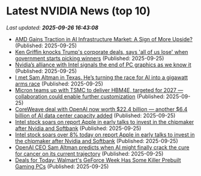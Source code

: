 # Latest NVIDIA News (top 10)
_Last updated: **2025-09-26 16:43:08**_

- [AMD Gains Traction in AI Infrastructure Market: A Sign of More Upside?](https://finance.yahoo.com/news/amd-gains-traction-ai-infrastructure-164000247.html) (Published: 2025-09-25)
- [Ken Griffin knocks Trump's corporate deals, says 'all of us lose' when government starts picking winners](https://www.cnbc.com/2025/09/25/ken-griffin-trump-white-house-tariffs.html) (Published: 2025-09-25)
- [Nvidia’s alliance with Intel signals the end of PC graphics as we know it](https://www.pcworld.com/article/2913861/nvidias-alliance-with-intel-signals-the-end-of-pc-graphics-as-we-know-it.html) (Published: 2025-09-25)
- [I met Sam Altman in Texas. He’s turning the race for AI into a gigawatt arms race](https://fortune.com/2025/09/25/i-met-sam-altman-in-texas-hes-turning-the-race-for-ai-into-a-gigawatt-arms-race/) (Published: 2025-09-25)
- [Micron teams up with TSMC to deliver HBM4E, targeted for 2027 — collaboration could enable further customization](https://www.tomshardware.com/micron-hands-tsmc-the-keys-to-hbm4e) (Published: 2025-09-25)
- [CoreWeave deal with OpenAI now worth $22.4 billion — another $6.4 billion of AI data center capacity added](https://www.tomshardware.com/tech-industry/coreweave-deal-with-openai-now-worth-usd22-4-billion-another-usd6-4-billion-of-ai-data-center-capacity-added) (Published: 2025-09-25)
- [Intel stock soars on report Apple in early talks to invest in the chipmaker after Nvidia and Softbank](https://economictimes.indiatimes.com/news/international/us/intel-stock-soars-on-report-apple-in-early-talks-to-invest-in-the-chipmaker-after-nvidia-and-softbank/articleshow/124124314.cms) (Published: 2025-09-25)
- [Intel stock soars over 8% today on report Apple in early talks to invest in the chipmaker after Nvidia and Softbank](https://economictimes.indiatimes.com/news/international/us/intel-stock-soars-8-today-on-report-apple-in-early-talks-to-invest-in-the-chipmaker-after-nvidia-and-softbank/articleshow/124124314.cms) (Published: 2025-09-25)
- [OpenAI CEO Sam Altman predicts when AI might finally crack the cure for cancer on its current trajectory](https://economictimes.indiatimes.com/magazines/panache/openai-ceo-sam-altman-predicts-when-ai-might-finally-crack-the-cure-for-cancer-on-its-current-trajectory/articleshow/124124771.cms) (Published: 2025-09-25)
- [Deals for Today: Walmart's GeForce Week Has Some Killer Prebuilt Gaming PCs](https://www.ign.com/articles/deals-for-today-september-25) (Published: 2025-09-25)
